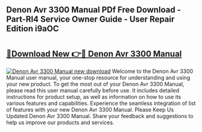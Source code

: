 ## Denon Avr 3300 Manual PDf Free Download - Part-RI4 Service Owner Guide - User Repair Edition i9aOC

# <h2><a href="http://bc38870.oget.top/?id=Denon+Avr+3300+Manual">🔗Download New 👉🔴 Denon Avr 3300 Manual</a></h2>

[![Denon Avr 3300 Manual new download](https://i.imgur.com/5g1atiW.png)](http://bc38870.oget.top/?id=Denon+Avr+3300+Manual)
Welcome to the Denon Avr 3300 Manual user manual, your one-stop resource for understanding and using your new product. To get the most out of your Denon Avr 3300 Manual, please read this user manual carefully before use. It includes detailed instructions for product setup, as well as information on how to use its various features and capabilities. Experience the seamless integration of list of features with your new Denon Avr 3300 Manual. Please Keep Us Updated Denon Avr 3300 Manual. Share your feedback and suggestions to help us improve our products and services.
